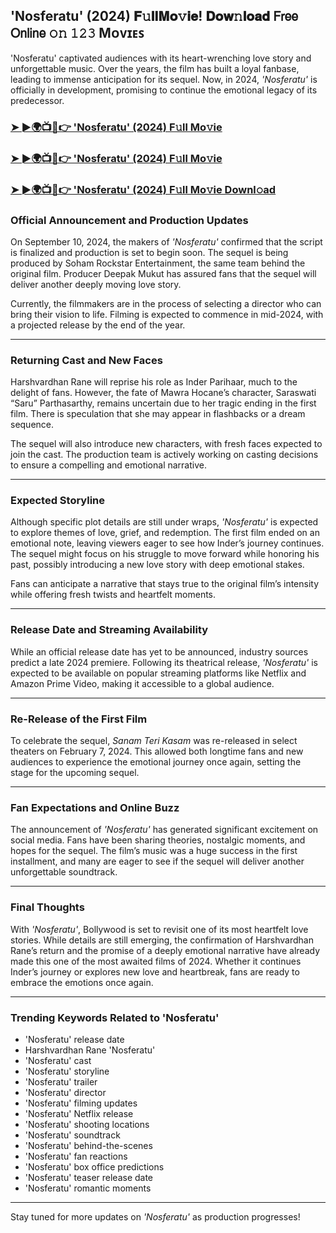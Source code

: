 ##  'Nosferatu' (2024) 𝐅𝚞𝐥𝐥𝐌𝐨𝚟𝐢𝐞! 𝐃𝐨𝐰𝚗𝐥𝐨𝐚𝐝 𝖥𝗋𝖾𝖾 𝖮𝗇𝗅𝗂𝗇𝖾 𝚘𝚗 𝟷𝟸𝟹 Mᴏᴠɪᴇꜱ

 'Nosferatu' captivated audiences with its heart-wrenching love story and unforgettable music. Over the years, the film has built a loyal fanbase, leading to immense anticipation for its sequel. Now, in 2024, *'Nosferatu'* is officially in development, promising to continue the emotional legacy of its predecessor.

### [➤ ►🌍📺📱👉   'Nosferatu' (2024) F𝚞ll Mo𝚟ie](https://t.co/akqnifrKew)

### [➤ ►🌍📺📱👉   'Nosferatu' (2024) F𝚞ll Mo𝚟ie](https://t.co/akqnifrKew)

### [➤ ►🌍📺📱👉   'Nosferatu' (2024) F𝚞ll Mo𝚟ie Downl𝚘ad](https://t.co/akqnifrKew)

### **Official Announcement and Production Updates**

On September 10, 2024, the makers of *'Nosferatu'* confirmed that the script is finalized and production is set to begin soon. The sequel is being produced by Soham Rockstar Entertainment, the same team behind the original film. Producer Deepak Mukut has assured fans that the sequel will deliver another deeply moving love story.

Currently, the filmmakers are in the process of selecting a director who can bring their vision to life. Filming is expected to commence in mid-2024, with a projected release by the end of the year.

---

### **Returning Cast and New Faces**

Harshvardhan Rane will reprise his role as Inder Parihaar, much to the delight of fans. However, the fate of Mawra Hocane’s character, Saraswati “Saru” Parthasarthy, remains uncertain due to her tragic ending in the first film. There is speculation that she may appear in flashbacks or a dream sequence.

The sequel will also introduce new characters, with fresh faces expected to join the cast. The production team is actively working on casting decisions to ensure a compelling and emotional narrative.

---

### **Expected Storyline**

Although specific plot details are still under wraps, *'Nosferatu'* is expected to explore themes of love, grief, and redemption. The first film ended on an emotional note, leaving viewers eager to see how Inder’s journey continues. The sequel might focus on his struggle to move forward while honoring his past, possibly introducing a new love story with deep emotional stakes.

Fans can anticipate a narrative that stays true to the original film’s intensity while offering fresh twists and heartfelt moments.

---

### **Release Date and Streaming Availability**

While an official release date has yet to be announced, industry sources predict a late 2024 premiere. Following its theatrical release, *'Nosferatu'* is expected to be available on popular streaming platforms like Netflix and Amazon Prime Video, making it accessible to a global audience.

---

### **Re-Release of the First Film**

To celebrate the sequel, *Sanam Teri Kasam* was re-released in select theaters on February 7, 2024. This allowed both longtime fans and new audiences to experience the emotional journey once again, setting the stage for the upcoming sequel.

---

### **Fan Expectations and Online Buzz**

The announcement of *'Nosferatu'* has generated significant excitement on social media. Fans have been sharing theories, nostalgic moments, and hopes for the sequel. The film’s music was a huge success in the first installment, and many are eager to see if the sequel will deliver another unforgettable soundtrack.

---

### **Final Thoughts**

With *'Nosferatu'*, Bollywood is set to revisit one of its most heartfelt love stories. While details are still emerging, the confirmation of Harshvardhan Rane’s return and the promise of a deeply emotional narrative have already made this one of the most awaited films of 2024. Whether it continues Inder’s journey or explores new love and heartbreak, fans are ready to embrace the emotions once again.

---

### **Trending Keywords Related to 'Nosferatu'**

- 'Nosferatu' release date  
- Harshvardhan Rane 'Nosferatu'  
- 'Nosferatu' cast  
- 'Nosferatu' storyline  
- 'Nosferatu' trailer  
- 'Nosferatu' director  
- 'Nosferatu' filming updates  
- 'Nosferatu' Netflix release  
- 'Nosferatu' shooting locations  
- 'Nosferatu' soundtrack  
- 'Nosferatu' behind-the-scenes  
- 'Nosferatu' fan reactions  
- 'Nosferatu' box office predictions  
- 'Nosferatu' teaser release date  
- 'Nosferatu' romantic moments  

---

Stay tuned for more updates on *'Nosferatu'* as production progresses!
